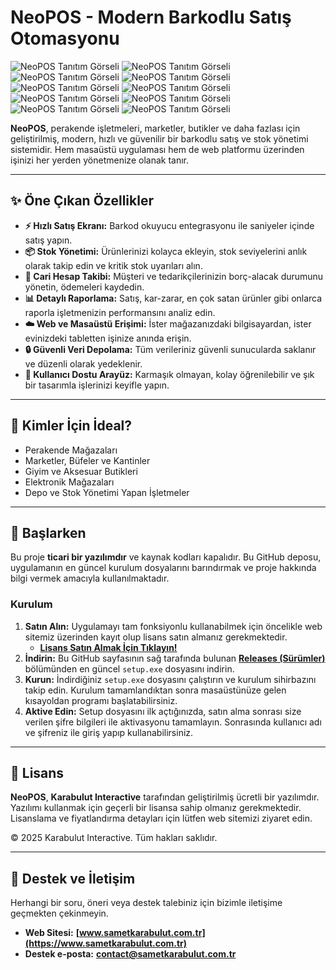 # NeoPOS - Modern Barkodlu Satış Otomasyonu

![NeoPOS Tanıtım Görseli]([https://sametkarabulut.com.tr/neopos/1.png])
![NeoPOS Tanıtım Görseli]([https://sametkarabulut.com.tr/neopos/2.png])
![NeoPOS Tanıtım Görseli]([https://sametkarabulut.com.tr/neopos/3.png])
![NeoPOS Tanıtım Görseli]([https://sametkarabulut.com.tr/neopos/4.png])
![NeoPOS Tanıtım Görseli]([https://sametkarabulut.com.tr/neopos/5.png])
![NeoPOS Tanıtım Görseli]([https://sametkarabulut.com.tr/neopos/6.png])
![NeoPOS Tanıtım Görseli]([https://sametkarabulut.com.tr/neopos/7.png])
![NeoPOS Tanıtım Görseli]([https://sametkarabulut.com.tr/neopos/8.png])
![NeoPOS Tanıtım Görseli]([https://sametkarabulut.com.tr/neopos/9.png])
![NeoPOS Tanıtım Görseli]([https://sametkarabulut.com.tr/neopos/10.png])

**NeoPOS**, perakende işletmeleri, marketler, butikler ve daha fazlası için geliştirilmiş, modern, hızlı ve güvenilir bir barkodlu satış ve stok yönetimi sistemidir. Hem masaüstü uygulaması hem de web platformu üzerinden işinizi her yerden yönetmenize olanak tanır.

---

## ✨ Öne Çıkan Özellikler

-   **⚡ Hızlı Satış Ekranı:** Barkod okuyucu entegrasyonu ile saniyeler içinde satış yapın.
-   **📦 Stok Yönetimi:** Ürünlerinizi kolayca ekleyin, stok seviyelerini anlık olarak takip edin ve kritik stok uyarıları alın.
-   **👥 Cari Hesap Takibi:** Müşteri ve tedarikçilerinizin borç-alacak durumunu yönetin, ödemeleri kaydedin.
-   **📊 Detaylı Raporlama:** Satış, kar-zarar, en çok satan ürünler gibi onlarca raporla işletmenizin performansını analiz edin.
-   **☁️ Web ve Masaüstü Erişimi:** İster mağazanızdaki bilgisayardan, ister evinizdeki tabletten işinize anında erişin.
-   **🔒 Güvenli Veri Depolama:** Tüm verileriniz güvenli sunucularda saklanır ve düzenli olarak yedeklenir.
-   **🎨 Kullanıcı Dostu Arayüz:** Karmaşık olmayan, kolay öğrenilebilir ve şık bir tasarımla işlerinizi keyifle yapın.

---

## 🎯 Kimler İçin İdeal?

-   Perakende Mağazaları
-   Marketler, Büfeler ve Kantinler
-   Giyim ve Aksesuar Butikleri
-   Elektronik Mağazaları
-   Depo ve Stok Yönetimi Yapan İşletmeler

---

## 🚀 Başlarken

Bu proje **ticari bir yazılımdır** ve kaynak kodları kapalıdır. Bu GitHub deposu, uygulamanın en güncel kurulum dosyalarını barındırmak ve proje hakkında bilgi vermek amacıyla kullanılmaktadır.

### Kurulum

1.  **Satın Alın:** Uygulamayı tam fonksiyonlu kullanabilmek için öncelikle web sitemiz üzerinden kayıt olup lisans satın almanız gerekmektedir.
    -   **[Lisans Satın Almak İçin Tıklayın!](https://sametkarabulut.com.tr/#works)**
2.  **İndirin:** Bu GitHub sayfasının sağ tarafında bulunan **[Releases (Sürümler)](https://github.com/msametkarabulut/NeoPOS/releases)** bölümünden en güncel `setup.exe` dosyasını indirin.
3.  **Kurun:** İndirdiğiniz `setup.exe` dosyasını çalıştırın ve kurulum sihirbazını takip edin. Kurulum tamamlandıktan sonra masaüstünüze gelen kısayoldan programı başlatabilirsiniz.
4.  **Aktive Edin:** Setup dosyasını ilk açtığınızda, satın alma sonrası size verilen şifre bilgileri ile aktivasyonu tamamlayın. Sonrasında kullanıcı adı ve şifreniz ile giriş yapıp kullanabilirsiniz.

---

## 📄 Lisans

**NeoPOS**, **Karabulut Interactive** tarafından geliştirilmiş ücretli bir yazılımdır. Yazılımı kullanmak için geçerli bir lisansa sahip olmanız gerekmektedir. Lisanslama ve fiyatlandırma detayları için lütfen web sitemizi ziyaret edin.

© 2025 Karabulut Interactive. Tüm hakları saklıdır.

---

## 📧 Destek ve İletişim

Herhangi bir soru, öneri veya destek talebiniz için bizimle iletişime geçmekten çekinmeyin.

-   **Web Sitesi:** **[www.sametkarabulut.com.tr](https://www.sametkarabulut.com.tr)**
-   **Destek e-posta:** **contact@sametkarabulut.com.tr**

